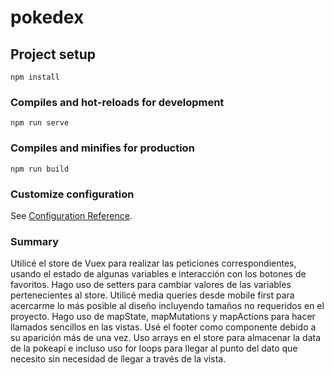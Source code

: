 # pokedex

## Project setup
```
npm install
```

### Compiles and hot-reloads for development
```
npm run serve
```

### Compiles and minifies for production
```
npm run build
```

### Customize configuration
See [Configuration Reference](https://cli.vuejs.org/config/).

### Summary
Utilicé el store de Vuex para realizar las peticiones correspondientes, usando el estado de algunas variables e interacción con los botones de favoritos.
Hago uso de setters para cambiar valores de las variables pertenecientes al store.
Utilicé media queries desde mobile first para acercarme lo más posible al diseño incluyendo tamaños no requeridos en el proyecto.
Hago uso de mapState, mapMutations y mapActions para hacer llamados sencillos en las vistas.
Usé el footer como componente debido a su aparición más de una vez.
Uso arrays en el store para almacenar la data de la pokeapi e incluso uso for loops para llegar al punto del dato que necesito sin necesidad de llegar a través de la vista.
